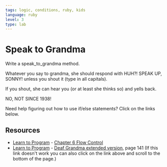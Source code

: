 ```yaml
---
tags: logic, conditions, ruby, kids
language: ruby
level: 3
type: lab
---
```


# Speak to Grandma

Write a speak_to_grandma method.

Whatever you say to grandma, she should respond with
HUH?! SPEAK UP, SONNY!
unless you shout it (type in all capitals).

If you shout, she can hear you (or at least she thinks so) 
and yells back.

NO, NOT SINCE 1938!

Need help figuring out how to use if/else statements? Click on the links below.


## Resources
* [Learn to Program](http://books.flatironschool.com/books/43?page=49) - [Chapter 6 Flow Control](https://pine.fm/LearnToProgram/?Chapter=06)
* [Learn to Program](http://books.flatironschool.com/books/43?page=141) - [Deaf Grandma extended version](http://books.flatironschool.com/books/43?page=141), page 141 (If this link doesn't work you can also click on the link above and scroll to the bottom of the page.)
